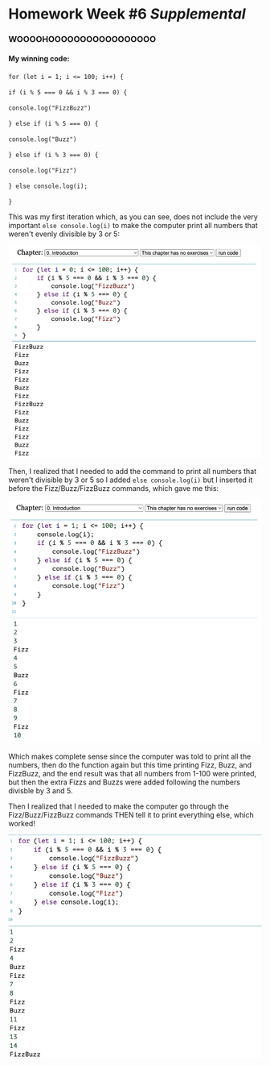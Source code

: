 # Homework Week #6 *Supplemental*

### **WOOOOHOOOOOOOOOOOOOOOOO**

#### My winning code: 

`for (let i = 1; i <= 100; i++) {`
	
`if (i % 5 === 0 && i % 3 === 0) {`
		
`console.log("FizzBuzz")`
		
`} else if (i % 5 === 0) {`
		
`console.log("Buzz")`
		
`} else if (i % 3 === 0) {`
		
`console.log("Fizz")`
		
`} else console.log(i);`
	
`}`

This was my first iteration which, as you can see, does not include the very important `else console.log(i)` to make the computer print all numbers that weren't evenly divisible by 3 or 5:

![FizzBuzzFizz](FizzBuzzFizz.jpg)

Then, I realized that I needed to add the command to print all numbers that weren't divisible by 3 or 5 so I added `else console.log(i)` but I inserted it before the Fizz/Buzz/FizzBuzz commands, which gave me this: 

![123Fizz](123Fizz.jpg)

Which makes complete sense since the computer was told to print all the numbers, then do the function again but this time printing Fizz, Buzz, and FizzBuzz, and the end result was that all numbers from 1-100 were printed, but then the extra Fizzs and Buzzs were added following the numbers divisble by 3 and 5. 

Then I realized that I needed to make the computer go through the Fizz/Buzz/FizzBuzz commands THEN tell it to print everything else, which worked!

![12Fizz](12Fizz.jpg)



